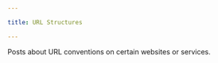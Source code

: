 ```yaml
---

title: URL Structures

---
```


Posts about URL conventions on certain websites or services.

<!--more-->
